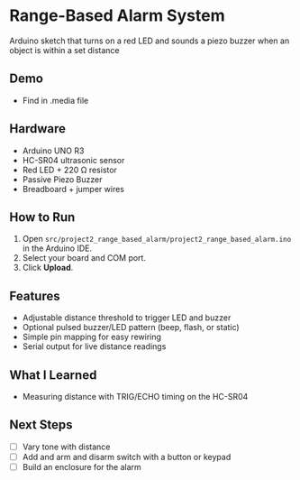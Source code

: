 # Range-Based Alarm System
Arduino sketch that turns on a red LED and sounds a piezo buzzer when an object is within a set distance

## Demo
- Find in .media file

## Hardware
- Arduino UNO R3
- HC-SR04 ultrasonic sensor
- Red LED + 220 Ω resistor
- Passive Piezo Buzzer
- Breadboard + jumper wires

## How to Run
1. Open `src/project2_range_based_alarm/project2_range_based_alarm.ino` in the Arduino IDE.
2. Select your board and COM port.
3. Click **Upload**.

## Features
- Adjustable distance threshold to trigger LED and buzzer
- Optional pulsed buzzer/LED pattern (beep, flash, or static)
- Simple pin mapping for easy rewiring
- Serial output for live distance readings

## What I Learned
- Measuring distance with TRIG/ECHO timing on the HC-SR04

## Next Steps
- [ ] Vary tone with distance
- [ ] Add and arm and disarm switch with a button or keypad
- [ ] Build an enclosure for the alarm
